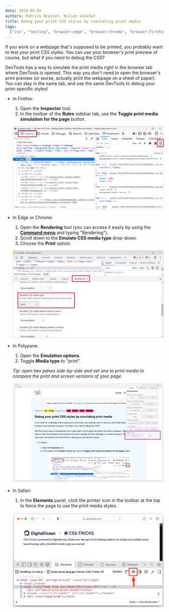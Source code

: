 ```yaml
---
date: 2023-05-02
authors: Patrick Brosset, Kilian Valkhof
title: Debug your print CSS styles by simulating print media
tags:
  ["css", "testing", "browser:edge", "browser:chrome", "browser:firefox", "browser:polypane", "browser:safari"]
---
```


If you work on a webpage that's supposed to be printed, you probably want to test your print CSS styles. You can use your browser's print preview of course, but what if you need to debug the CSS?

DevTools has a way to simulate the print media right in the browser tab where DevTools is opened. This way you don't need to open the browser's print preview (or worse, actually print the webpage on a sheet of paper). You can stay in the same tab, and use the same DevTools to debug your print-specific styles!

* In Firefox:

    1. Open the **Inspector** tool.
    1. In the toolbar of the **Rules** sidebar tab, use the **Toggle print media simulation for the page** button.

    ![Firefox, with DevTools open, showing the Inspector tool, with the print media button](../../assets/img/debug-print-css-styles-firefox.png)

* In Edge or Chrome:

    1. Open the **Rendering** tool (you can access it easily by using the [**Command menu**](./execute-commands.md) and typing "Rendering").
    1. Scroll down to the **Emulate CSS media type** drop-down.
    1. Choose the **Print** option.

    ![Chrome, with DevTools open, showing the Rendering tool in the drawer, with the media emulation drop-down showing the Print option](../../assets/img/debug-print-css-styles-chrome.png)

* In Polypane:

    1. Open the **Emulation options**.
    2. Toggle **Media type** to "print".

    _Tip: open two panes side-by-side and set one to print media to compare the print and screen versions of your page._

    ![Polypane with the Emulation options open, showing the media type option set to "print"](../../assets/img/debug-print-css-styles-polypane.png) 
    
* In Safari:

    1. In the **Elements** panel, click the printer icon in the toolbar at the top to force the page to use the print media styles.

    ![Safari showing print media styles for CSS Tricks with the printer icon highlighted to toggle the option](../../assets/img/debug-print-styles-safari.png)
